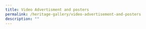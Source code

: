 ```yaml
---
title: Video Advertisment and posters
permalink: /heritage-gallery/video-advertisement-and-posters
description: ""
---
```

